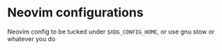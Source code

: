 <!-- previously at https://github.com/a2not/nvim -->

# Neovim configurations

Neovim config to be tucked under `$XDG_CONFIG_HOME`, or use gnu stow or whatever you do
